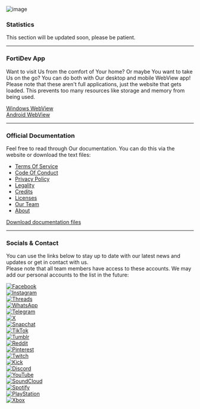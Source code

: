 ![image](https://github.com/user-attachments/assets/3c08f352-ef9f-4d56-878b-069bac7143c2)

### Statistics
This section will be updated soon, please be patient.

---

### FortiDev App
Want to visit Us from the comfort of Your home? Or maybe You want to take Us on the go? You can do both with Our desktop and mobile WebView app! Please note that these aren't full applications, just the website that gets loaded. This prevents too many resources like storage and memory from being used.  

[Windows WebView](https://google.com/404)  
[Android WebView](https://google.com/404)  

---

### Official Documentation
Feel free to read through Our documentation. You can do this via the website or download the text files:  

- [Terms Of Service](https://google.com/404)
- [Code Of Conduct](https://google.com/404)
- [Privacy Policy](https://google.com/404)
- [Legality](https://google.com/404)
- [Credits](https://google.com/404)
- [Licenses](https://google.com/404)  
- [Our Team](https://google.com/404)
- [About](https://google.com/404)

[Download documentation files](https://google.com/404)  

---

### Socials & Contact
You can use the links below to stay up to date with our latest news and updates or get in contact with us.  
Please note that all team members have access to these accounts. We may add our personal accounts to the list in the future:

[![Facebook](https://img.shields.io/badge/Facebook-000?logo=facebook&logoColor=white)](https://google.com/404)  
[![Instagram](https://img.shields.io/badge/Instagram-000?logo=instagram&logoColor=white)](https://google.com/404)  
[![Threads](https://img.shields.io/badge/Threads-000?logo=threads&logoColor=white)](https://google.com/404)  
[![WhatsApp](https://img.shields.io/badge/WhatsApp-000?logo=whatsapp&logoColor=white)](https://google.com/404)  
[![Telegram](https://img.shields.io/badge/Telegram-000?logo=telegram&logoColor=white)](https://google.com/404)  
[![X](https://img.shields.io/badge/X-000?logo=x&logoColor=white)](https://google.com/404)  
[![Snapchat](https://img.shields.io/badge/Snapchat-000?logo=snapchat&logoColor=white)](https://google.com/404)  
[![TikTok](https://img.shields.io/badge/TikTok-000?logo=tiktok&logoColor=white)](https://google.com/404)  
[![Tumblr](https://img.shields.io/badge/Tumblr-000?logo=tumblr&logoColor=white)](https://google.com/404)  
[![Reddit](https://img.shields.io/badge/Reddit-000?logo=reddit&logoColor=white)](https://google.com/404)  
[![Pinterest](https://img.shields.io/badge/Pinterest-000?logo=pinterest&logoColor=white)](https://google.com/404)  
[![Twitch](https://img.shields.io/badge/Twitch-000?logo=twitch&logoColor=white)](https://google.com/404)  
[![Kick](https://img.shields.io/badge/Kick-000?logo=kick&logoColor=white)](https://google.com/404)  
[![Discord](https://img.shields.io/badge/Discord-000?logo=discord&logoColor=white)](https://google.com/404)  
[![YouTube](https://img.shields.io/badge/YouTube-000?logo=youtube&logoColor=white)](https://google.com/404)  
[![SoundCloud](https://img.shields.io/badge/SoundCloud-000?logo=soundcloud&logoColor=white)](https://google.com/404)  
[![Spotify](https://img.shields.io/badge/Spotify-000?logo=spotify&logoColor=white)](https://google.com/404)  
[![PlayStation](https://img.shields.io/badge/PlayStation-000?logo=playstation&logoColor=white)](https://google.com/404)  
[![Xbox](https://img.icons8.com/ios-filled/24/ffffff/xbox.png)](https://google.com/404)  
